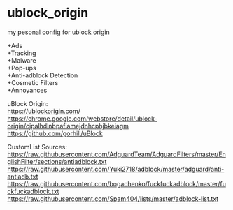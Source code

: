 # ublock_origin
my pesonal config for ublock origin


+Ads  
+Tracking  
+Malware  
+Pop-ups  
+Anti-adblock Detection  
+Cosmetic Filters  
+Annoyances  


uBlock Origin:  
https://ublockorigin.com/  
https://chrome.google.com/webstore/detail/ublock-origin/cjpalhdlnbpafiamejdnhcphjbkeiagm  
https://github.com/gorhill/uBlock  

CustomList Sources:  
https://raw.githubusercontent.com/AdguardTeam/AdguardFilters/master/EnglishFilter/sections/antiadblock.txt  
https://raw.githubusercontent.com/Yuki2718/adblock/master/adguard/anti-antiadb.txt  
https://raw.githubusercontent.com/bogachenko/fuckfuckadblock/master/fuckfuckadblock.txt  
https://raw.githubusercontent.com/Spam404/lists/master/adblock-list.txt  

